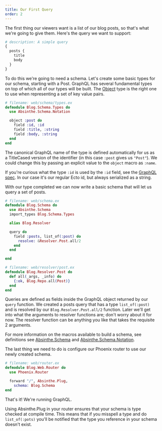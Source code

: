 ```yaml
---
title: Our First Query
order: 2
---
```


The first thing our viewers want is a list of our blog posts, so
that's what we're going to give them. Here's the query we want to
support:

```graphql
# description: A simple query
{
  posts {
    title
    body
  }
}
```

To do this we're going to need a schema. Let's create some basic types
for our schema, starting with a Post. GraphQL has several fundamental
types on top of which all of our types will be built. The
[Object](http://hexdocs.pm/absinthe/Absinthe.Type.Object.html) type is
the right one to use when representing a set of key value pairs.

```elixir
# filename: web/schema/types.ex
defmodule Blog.Schema.Types do
  use Absinthe.Schema.Notation

  object :post do
    field :id, :id
    field :title, :string
    field :body, :string
  end
end
```

The canonical GraphQL name of the type is defined automatically for
us as a TitleCased version of the identifier (in this case `:post` gives us
`"Post"`). We could change this by passing an explicit value to the `object`
macro as `:name`.

If you're curious what the type `:id` is used by the `:id` field, see the
[GraphQL spec](https://facebook.github.io/graphql/#sec-ID).
In our case it's our regular Ecto id, but always serialized as a string.

With our type completed we can now write a basic schema that will let us query a
set of posts.

```elixir
# filename: web/schema.ex
defmodule Blog.Schema do
  use Absinthe.Schema
  import_types Blog.Schema.Types

  alias Blog.Resolver

  query do
    field :posts, list_of(:post) do
      resolve: &Resolver.Post.all/2
    end
  end

end
```

```elixir
# filename: web/resolver/post.ex
defmodule Blog.Resolver.Post do
  def all(_args, _info) do
    {:ok, Blog.Repo.all(Post)}
  end
end
```

Queries are defined as fields inside the GraphQL object returned by
our `query` function. We created a posts query that has a type
`list_of(:post)` and is resolved by our `Blog.Resolver.Post.all/2`
function. Later we'll get into what the arguments to resolver
functions are; don't worry about it for now. The resolver function can
be anything you like that takes the requisite 2 arguments.

For more information on the macros
available to build a schema, see
definitions see [Absinthe.Schema](http://hexdocs.pm/absinthe/Absinthe.Schema.html)
and [Absinthe.Schema.Notation](http://hexdocs.pm/absinthe/Absinthe.Schema.Notation.html).

The last thing we need to do is configure our Phoenix router to use our newly
created schema.

```elixir
# filename: web/router.ex
defmodule Blog.Web.Router do
  use Phoenix.Router

  forward "/", Absinthe.Plug,
    schema: Blog.Schema
end
```

That's it! We're running GraphQL.

Using Absinthe.Plug in your router ensures that your schema is type
checked at compile time. This means that if you misspell a type and do
`list_of(:pots)` you'll be notified that the type you reference in
your schema doesn't exist.
